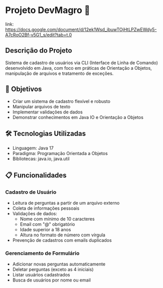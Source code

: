 # Projeto DevMagro 🚀
link: https://docs.google.com/document/d/12ek1Wsd_ibuwTOjHtLPZwEWdy5-A7cRoO2Bf-v5G1_s/edit?tab=t.0

## Descrição do Projeto
Sistema de cadastro de usuários via CLI (Interface de Linha de Comando) desenvolvido em Java, com foco em práticas de Orientação a Objetos, manipulação de arquivos e tratamento de exceções.

## 🎯 Objetivos
- Criar um sistema de cadastro flexível e robusto
- Manipular arquivos de texto
- Implementar validações de dados
- Demonstrar conhecimentos em Java IO e Orientação a Objetos

## 🛠 Tecnologias Utilizadas
- Linguagem: Java 17
- Paradigma: Programação Orientada a Objetos
- Bibliotecas: java.io, java.util

## 📋 Funcionalidades

### Cadastro de Usuário
- Leitura de perguntas a partir de um arquivo externo
- Coleta de informações pessoais
- Validações de dados:
  * Nome com mínimo de 10 caracteres
  * Email com "@" obrigatório
  * Idade superior a 18 anos
  * Altura no formato de número com vírgula
- Prevenção de cadastros com emails duplicados

### Gerenciamento de Formulário
- Adicionar novas perguntas automaticamente
- Deletar perguntas (exceto as 4 iniciais)
- Listar usuários cadastrados
- Busca de usuários por nome ou email
